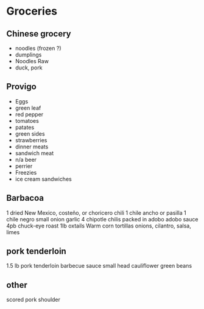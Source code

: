 # Groceries

## Chinese grocery

- noodles (frozen ?)
- dumplings
- Noodles Raw
- duck, pork

## Provigo

- Eggs
- green leaf
- red pepper
- tomatoes
- patates
- green sides
- strawberries
- dinner meats
- sandwich meat
- n/a beer
- perrier
- Freezies
- ice cream sandwiches

## Barbacoa

1 dried New Mexico, costeño, or choricero chili
1 chile ancho or pasilla
1 chile negro
small onion
garlic
4 chipotle chilis packed in adobo
adobo sauce
4pb chuck-eye roast
1lb oxtails
Warm corn tortillas
onions, cilantro, salsa, limes

## pork tenderloin

1.5 lb pork tenderloin
barbecue sauce
small head cauliflower
green beans

## other

scored pork shoulder
